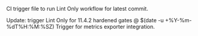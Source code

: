 CI trigger file to run Lint Only workflow for latest commit.

Update: trigger Lint Only for 11.4.2 hardened gates @ $(date -u +%Y-%m-%dT%H:%M:%SZ)
Trigger for metrics exporter integration.
